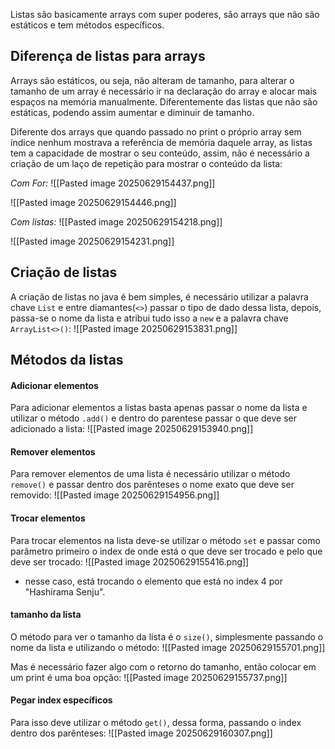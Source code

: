 Listas são basicamente arrays com super poderes, são arrays que não são estáticos e tem métodos específicos.


## Diferença de listas para arrays
Arrays são estáticos, ou seja, não alteram de tamanho, para alterar o tamanho de um array é necessário ir na declaração do array e alocar mais espaços na memória manualmente.
Diferentemente das listas que não são estáticas, podendo assim aumentar e diminuir de tamanho.


Diferente dos arrays que quando passado no print o próprio array sem índice nenhum mostrava a referência de memória daquele array, as listas tem a capacidade de mostrar o seu conteúdo, assim, não é necessário a criação de um laço de repetição para mostrar o conteúdo da lista:

*Com For:*
![[Pasted image 20250629154437.png]]

![[Pasted image 20250629154446.png]]


*Com listas:*
![[Pasted image 20250629154218.png]]

![[Pasted image 20250629154231.png]]


## Criação de listas
A criação de listas no java é bem simples, é necessário utilizar a palavra chave `List` e entre diamantes(`<>`) passar o tipo de dado dessa lista, depois, passa-se o nome da lista e atribui tudo isso a `new` e a palavra chave `ArrayList<>()`:
![[Pasted image 20250629153831.png]]

## Métodos da listas

#### Adicionar elementos
Para adicionar elementos a listas basta apenas passar o nome da lista e utilizar o método `.add()` e dentro do parentese passar o que deve ser adicionado a lista:
![[Pasted image 20250629153940.png]]

#### Remover elementos
Para remover elementos de uma lista é necessário utilizar o método `remove()` e passar dentro dos parênteses o nome exato que deve ser removido:
![[Pasted image 20250629154956.png]]


#### Trocar elementos
Para trocar elementos na lista deve-se utilizar o método `set` e passar como parâmetro primeiro o index de onde está o que deve ser trocado e pelo que deve ser trocado:
![[Pasted image 20250629155416.png]]
- nesse caso, está trocando o elemento que está no index 4 por "Hashirama Senju".


#### tamanho da lista
O método para ver o tamanho da lista é o `size()`, simplesmente passando o nome da lista e utilizando o método:
![[Pasted image 20250629155701.png]]

Mas é necessário fazer algo com o retorno do tamanho, então colocar em um print é uma boa opção:
![[Pasted image 20250629155737.png]]

#### Pegar index específicos
Para isso deve utilizar o método `get()`, dessa forma, passando o index dentro dos parênteses:
![[Pasted image 20250629160307.png]]

